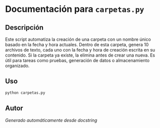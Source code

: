 # Documentación para `carpetas.py`

## Descripción

Este script automatiza la creación de una carpeta con un nombre único basado en la fecha y hora actuales. Dentro de esta carpeta, genera 10 archivos de texto, cada uno con la fecha y hora de creación escrita en su contenido. Si la carpeta ya existe, la elimina antes de crear una nueva. Es útil para tareas como pruebas, generación de datos o almacenamiento organizado.

## Uso

```bash
python carpetas.py
```
## Autor

*Generado automáticamente desde docstring*